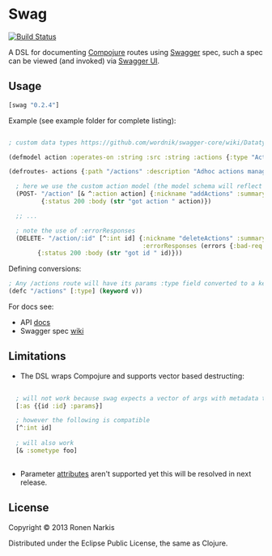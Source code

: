 # Swag

[![Build Status](https://travis-ci.org/narkisr/swag.png)](https://travis-ci.org/narkisr/swag)

A DSL for documenting [Compojure](https://github.com/weavejester/compojure) routes using [Swagger](https://developers.helloreverb.com/swagger/) spec, such a spec can be viewed (and invoked) via [Swagger UI](https://github.com/wordnik/swagger-ui).


## Usage

```clojure
[swag "0.2.4"]
```

Example (see example folder for complete listing):

```clojure

; custom data types https://github.com/wordnik/swagger-core/wiki/Datatypes

(defmodel action :operates-on :string :src :string :actions {:type "Actions"})

(defroutes- actions {:path "/actions" :description "Adhoc actions managment"}

  ; here we use the custom action model (the model schema will reflect that).
  (POST- "/action" [& ^:action action] {:nickname "addActions" :summary "Adds an actions set"}
         {:status 200 :body (str "got action " action)})

  ;; ...

  ; note the use of :errorResponses
  (DELETE- "/action/:id" [^:int id] {:nickname "deleteActions" :summary "Deletes an action set" 
                                     :errorResponses (errors {:bad-req "Missing action"})}
        {:status 200 :body (str "got id " id)}))

```

Defining conversions:

```clojure
; Any /actions route will have its params :type field converted to a keyword (v is an implicit params value)
(defc "/actions" [:type] (keyword v))
```
For docs see:

 * API [docs](http://narkisr.github.io/swag/index.html)
 * Swagger spec [wiki](https://github.com/wordnik/swagger-core/wiki)

## Limitations

 * The DSL wraps Compojure and supports vector based destructing:

```clojure
 
  ; will not work because swag expects a vector of args with metadata types
  [:as {{id :id} :params}]

  ; however the following is compatible 
  [^:int id]
  
  ; will also work
  [& :sometype foo]
 
```

 * Parameter [attributes](https://github.com/wordnik/swagger-core/wiki/parameters) aren't supported yet this will be resolved in next release.


## License

Copyright © 2013 Ronen Narkis

Distributed under the Eclipse Public License, the same as Clojure.
